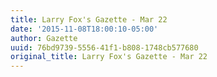 ```yaml
---
title: Larry Fox's Gazette - Mar 22
date: '2015-11-08T18:00:10-05:00'
author: Gazette
uuid: 76bd9739-5556-41f1-b808-1748cb577680
original_title: Larry Fox's Gazette - Mar 22
---
```


